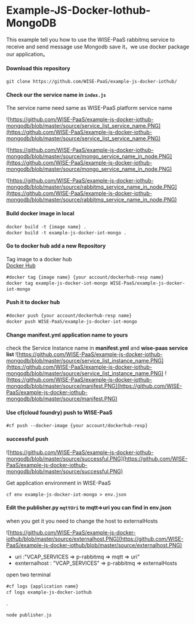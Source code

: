 # Example-JS-Docker-Iothub-MongoDB

This example tell you how to use the WISE-PaaS rabbitmq service to receive and send message use Mongodb save it，we use docker package our application。

#### Download this repository

    git clone https://github.com/WISE-PaaS/example-js-docker-iothub/
    
#### Check our the service name in `index.js`

The service name need same as WISE-PaaS platform service name

![https://github.com/WISE-PaaS/example-js-docker-iothub-mongodb/blob/master/source/service_list_service_name.PNG](https://github.com/WISE-PaaS/example-js-docker-iothub-mongodb/blob/master/source/service_list_service_name.PNG)

![https://github.com/WISE-PaaS/example-js-docker-iothub-mongodb/blob/master/source/mongo_service_name_in_node.PNG](https://github.com/WISE-PaaS/example-js-docker-iothub-mongodb/blob/master/source/mongo_service_name_in_node.PNG)

![https://github.com/WISE-PaaS/example-js-docker-iothub-mongodb/blob/master/source/rabbitmq_service_name_in_node.PNG](https://github.com/WISE-PaaS/example-js-docker-iothub-mongodb/blob/master/source/rabbitmq_service_name_in_node.PNG)

#### Build docker image in local
 
    docker build -t {image name} .
    docker build -t example-js-docker-iot-mongo .

#### Go to docker hub add a new **Repository**

Tag image to a docker hub  
[Docker Hub](https://hub.docker.com/)

    #docker tag {image name} {your account/dockerhub-resp name}
    docker tag example-js-docker-iot-mongo WISE-PaaS/example-js-docker-iot-mongo


#### Push it to docker hub

    #docker push {your account/dockerhub-resp name}
    docker push WISE-PaaS/example-js-docker-iot-mongo

#### Change **manifest.yml** application name to yours

check the Service Instance name in **manifest.yml** and **wise-paas service list**
![https://github.com/WISE-PaaS/example-js-docker-iothub-mongodb/blob/master/source/service_list_instance_name.PNG](https://github.com/WISE-PaaS/example-js-docker-iothub-mongodb/blob/master/source/service_list_instance_name.PNG)
![https://github.com/WISE-PaaS/example-js-docker-iothub-mongodb/blob/master/source/manifest.PNG](https://github.com/WISE-PaaS/example-js-docker-iothub-mongodb/blob/master/source/manifest.PNG)

#### Use cf(cloud foundry) push to WISE-PaaS

    #cf push --docker-image {your account/dockerhub-resp}
    

#### successful push

![https://github.com/WISE-PaaS/example-js-docker-iothub-mongodb/blob/master/source/successful.PNG](https://github.com/WISE-PaaS/example-js-docker-iothub-mongodb/blob/master/source/successful.PNG)


Get application environment in WISE-PaaS

    cf env example-js-docker-iot-mongo > env.json



#### Edit the **publisher.py** `mqttUri` to mqtt=>uri you can find in env.json 

when you get it you need to change the host to  externalHosts

![https://github.com/WISE-PaaS/example-js-docker-iothub/blob/master/source/externalhost.PNG](https://github.com/WISE-PaaS/example-js-docker-iothub/blob/master/source/externalhost.PNG)

* uri :"VCAP_SERVICES => p-rabbitmq => mqtt => uri"
* exnternalhost : "VCAP_SERVICES" => p-rabbitmq => externalHosts



open two terminal
    
    #cf logs {application name}
    cf logs example-js-docker-iothub 

.

    node publisher.js
